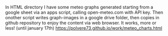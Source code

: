 In HTML directory I have some meteo graphs generated starting from a google sheet via an apps script, calling open-meteo.com with API key.
Then onother script writes graph-images in a google drive folder, then copies in github repository to enjoy the content via web browser.
It works, more or less! (until january 17th)
https://polvere73.github.io/work/meteo_charts.html
